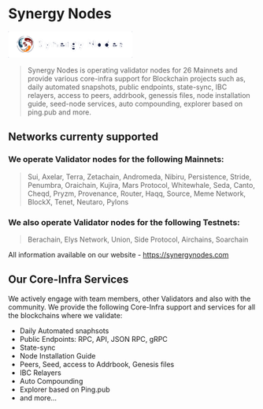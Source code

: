 # Synergy Nodes
<img src="https://raw.githubusercontent.com/SynergyNodes/SynergyNodes_Logo/main/Synergy_Nodes.png" style="width: 50%; fill: white" />

> Synergy Nodes is operating validator nodes for 26 Mainnets and provide various core-infra support for Blockchain projects such as, daily automated snapshots, public endpoints, state-sync, IBC relayers, access to peers, addrbook, genessis files, node installation guide, seed-node services, auto compounding, explorer based on ping.pub and more.

## Networks currenty supported

### We operate Validator nodes for the following Mainnets:

> Sui, Axelar, Terra, Zetachain, Andromeda, Nibiru, Persistence, Stride, Penumbra, Oraichain, Kujira, Mars Protocol, Whitewhale, Seda, Canto, Cheqd, Pryzm, Provenance, Router, Haqq, Source, Meme Network, BlockX, Tenet, Neutaro, Pylons

### We also operate Validator nodes for the following Testnets:

> Berachain, Elys Network, Union, Side Protocol, Airchains, Soarchain

All information available on our website - https://synergynodes.com

## Our Core-Infra Services

We actively engage with team members, other Validators and also with the community. We provide the following Core-Infra support and services for all the blockchains where we validate:
- Daily Automated snaphsots
- Public Endpoints: RPC, API, JSON RPC, gRPC
- State-sync
- Node Installation Guide
- Peers, Seed, access to Addrbook, Genesis files
- IBC Relayers
- Auto Compounding
- Explorer based on Ping.pub
- and more...
